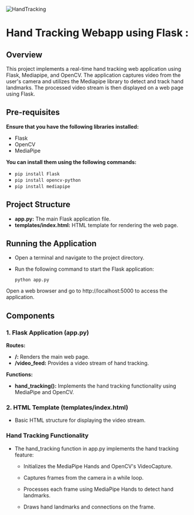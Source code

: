 ![HandTracking](https://github.com/C-Logesh-Perumal-29/Hand-Tracking-With-Flask/assets/125385633/61e0100b-5ce8-4738-931f-3bf234aa4670)

# Hand Tracking Webapp using Flask :

## Overview

This project implements a real-time hand tracking web application using Flask, Mediapipe, and OpenCV. The application captures video from the user's camera and utilizes the Mediapipe library to detect and track hand landmarks. The processed video stream is then displayed on a web page using Flask.

## Pre-requisites

**Ensure that you have the following libraries installed:**

  - Flask
  - OpenCV
  - MediaPipe

**You can install them using the following commands:**

  - `pip install Flask`
  - `pip install opencv-python`
  - `pip install mediapipe`

## Project Structure

  - **app.py:** The main Flask application file.
  - **templates/index.html:** HTML template for rendering the web page.

## Running the Application

  - Open a terminal and navigate to the project directory.
  - Run the following command to start the Flask application:

    `python app.py`

Open a web browser and go to http://localhost:5000 to access the application.

## Components

### 1. Flask Application (app.py)

**Routes:**

  - **/:** Renders the main web page.
  - **/video_feed:** Provides a video stream of hand tracking.
    
**Functions:**

  - **hand_tracking():** Implements the hand tracking functionality using MediaPipe and OpenCV.

### 2. HTML Template (templates/index.html)

  - Basic HTML structure for displaying the video stream.
    
### Hand Tracking Functionality

  - The hand_tracking function in app.py implements the hand tracking feature:

      - Initializes the MediaPipe Hands and OpenCV's VideoCapture.
    
      - Captures frames from the camera in a while loop.
    
      - Processes each frame using MediaPipe Hands to detect hand landmarks.
    
      - Draws hand landmarks and connections on the frame.
